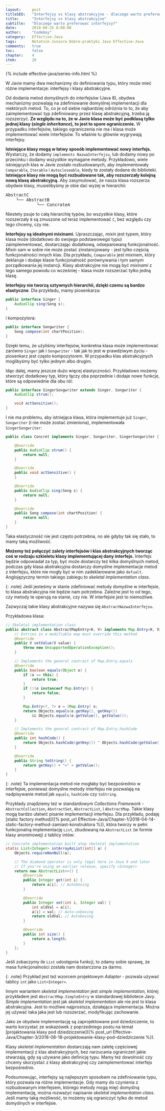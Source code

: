 ```yaml
---
layout:     post
titleSEO:	"Interfejsy vs klasy abstrakcyjne - dlaczego warto preferować interfejsy?"
title:      "Interfejsy vs klasy abstrakcyjne"
subtitle:   "Dlaczego warto preferować interfejsy?"
date:       2018-08-25 8:00:00
author:     "Codeboy"
category:   Effective-Java
tags:	    Notatnik-Juniora Dobre-praktyki Java Effective-Java
comments:   true
toc:        false
chapter:    4
item:       20
---
```


{% include effective-java/series-info.html %}

W Javie mamy dwa mechanizmy do definiowania typu, który może mieć różne implementacje: interfejsy i klasy abstrakcyjne.

Od dodania metod domyślnych do interfejsów (Java 8), obydwa mechanizmy pozwalają na zdefiniowanie domyślnej implementacji dla niektórych metod. To, co je od siebie najbardziej odróżnia to to, że aby zaimplementować typ zdefiniowany przez klasę abstrakcyjną, trzeba ją rozszerzyć. **Ze względu na to, że w Javie klasa może być podklasą tylko jednej klasy (*single inheritance*), to jest to spore ograniczenie.** W przypadku interfejsów, takiego ograniczenia nie ma i klasa może implementować wiele interfejsów. To właśnie tu głównie wygrywają interfejsy.

**Istniejące klasy mogą w łatwy sposób implementować nowy interfejs.** Wystarczy, że dodamy `implements NazwaInterfejsu`, lub dodamy nowy po przecinku i dodamy wszystkie wymagane metody. Przykładowo, wiele istniejących klas w Javie zostało rozbudowanych, aby implementowały `Comparable`, `Iterable` i `Autocloseable`, kiedy te zostały dodane do biblioteki. **Istniejące klasy nie mogą być rozbudowane tak, aby rozszerzały kolejną nową klasę abstrakcyjną.** Aby zasymulować, że nasza klasa rozszerza obydwie klasy, musielibyśmy je obie dać wyżej w hierarchii:

<pre style="display: inline; border: none">
AbstractC
    └── AbstractB
            └── ConcrateA
</pre>

Niestety psuje to całą hierarchię typów, bo wszystkie klasy, które rozszerzały `B` są zmuszone od teraz implementować `C`, bez względu czy tego chcemy, czy nie.

**Interfejsy są idealnymi mixinami.** Upraszczając, *mixin* jest typem, który klasa może (dodatkowo do swojego podstawowego typu) zaimplementować, dostarczając dodatkową, odseparowaną funkcjonalność. *Mixin* sam w sobie nie może zostać zinstancjowany - jest tylko częścią funkcjonalności innych klas. Dla przykładu, `Comparable` jest mixinem, który deklaruje i dodaje klasie funkcjonalność porównywania i tym samym porządkowania jej instancji.  Klasy abstrakcyjne nie mogą być *mixinami* z tego samego powodu co wcześniej - klasa może rozszerzać tylko jedną klasę.

**Interfejsy nie tworzą sztywnych hierarchii, dzięki czemu są bardzo elastyczne**.  Dla przykładu, mamy piosenkarza:

```java
public interface Singer {
    AudioClip sing(Song s);
}
```

i kompozytora:

```java
public interface Songwriter {
    Song compose(int chartPosition);
}
```

Dzięki temu, że użyliśmy interfejsów, konkretna klasa może implementować zarówno `Singer` jak i `Songwriter` - tak jak to jest w prawdziwym życiu - piosenkarz jest często kompozytorem. W przypadku klas abstrakcyjnych moglibyśmy być tylko jednym albo drugim.

Idąc dalej, mamy jeszcze dużo więcej elastyczności. Przykładowo możemy stworzyć dodatkowy typ, który łączy oba poprzednie i dodaje nowe funkcje, które są odpowiednie dla obu ról:

```java
public interface SingerSongwriter extends Singer, Songwriter {
    AudioClip strum();

    void actSensitive();
}
```

I nie ma problemu, aby istniejąca klasa, która implementuje już `Singer`, `Songwriter` (i nie może zostać zmieniona), implementowała `SingerSongwriter`:

```java
public class Concret implements Singer, Songwriter, SingerSongwriter {

    @Override
    public AudioClip strum() {
        return null;
    }

    @Override
    public void actSensitive() {
    }

    @Override
    public AudioClip sing(Song s) {
        return null;
    }

    @Override
    public Song compose(int chartPosition) {
        return null;
    }
}
```
Taka elastyczność nie jest często potrzebna, no ale gdyby tak się stało, to mamy taką możliwość.

**Możemy też połączyć zalety interfejsów i klas abstrakcyjnych tworząc coś w rodzaju szkieletu klasy implementującej dany interfejs.** Interfejs będzie odpowiadał za typ, być może dostarczy też kilka domyślnych metod, podczas gdy klasa abstrakcyjna dostarczy domyślne implementacje metod z interfejsu, które nie mogły być w nim zadeklarowane jako `defualt`. Anglojęzyczny termin takiego zabiegu to *skeletal implementation class*.

{: .note}
Jeśli jesteśmy w stanie zdefiniować metody domyślne w interfejsie, to klasa abstrakcyjna nie będzie nam potrzebna. Zależne jest to od tego, czy metody te operują na stanie, czy nie. W interfejsie jest to niemożliwe.

Zazwyczaj takie klasy abstrakcyjne nazywa się `AbstractNazwaInterfejsu`.

Przykładowa klasa:

```java
// Skeletal implementation class
public abstract class AbstractMapEntry<K, V> implements Map.Entry<K, V> {
    // Entries in a modifiable map must override this method
    @Override
    public V setValue(V value) {
        throw new UnsupportedOperationException();
    }

    // Implements the general contract of Map.Entry.equals
    @Override
    public boolean equals(Object o) {
        if (o == this) {
            return true;
        }
        if (!(o instanceof Map.Entry)) {
            return false;
        }

        Map.Entry<?, ?> e = (Map.Entry) o;
        return Objects.equals(e.getKey(), getKey())
            && Objects.equals(e.getValue(), getValue());
    }

    // Implements the general contract of Map.Entry.hashCode
    @Override
    public int hashCode() {
        return Objects.hashCode(getKey()) ^ Objects.hashCode(getValue());
    }

    @Override
    public String toString() {
        return getKey() + "=" + getValue();
    }
}
```

{: .note}
Ta implementacja metod nie mogłaby być bezpośrednio w interfejsie, ponieważ domyślne metody interfejsu nie pozwalają na nadpisywanie metod jak `equals`, `hashCode` czy `toString`.

 Przykłady znajdziemy też w standardowym *Collections Framework* - `AbstractCollection`, `AbstractSet`, `AbstractList`, i `AbstractMap`. Takie klasy mogą bardzo ułatwić pisanie implementacji interfejsu. Dla przykładu, podaję [static factory method]({% post_url Effective-Java/Chapter-1/2018-04-14-static-factory-method-zamiast-konstruktora %}), która tworzy w pełni funkcjonalną implementację `List`, zbudowaną na `AbstractList` (w formie klasy anonimowej) z tablicy intów:

```java
// Concrete implementation built atop skeletal implementation
static List<Integer> intArrayAsList(int[] a) {
    Objects.requireNonNull(a);

    // The diamond operator is only legal here in Java 9 and later
    // If you're using an earlier release, specify <Integer>
    return new AbstractList<>() {
        @Override
        public Integer get(int i) {
            return a[i]; // Autoboxing
        }

        @Override
        public Integer set(int i, Integer val) {
            int oldVal = a[i];
            a[i] = val; // Auto-unboxing
            return oldVal; // Autoboxing
        }

        @Override
        public int size() {
            return a.length;
        }
    };
}
```
Jeśli zobaczymy ile `List` udostępnia funkcji, to zdamy sobie sprawę, że masa funkcjonalności została nam dostarczona za darmo.

{: .note}
Przykład jest też wzorcem projektowym  *Adapter* - pozwala używać tablicy `int` jako `List<Integer>`.

Innym wariantem *skeletal implementation* jest  *simple implementation,* której przykładem jest  `AbstractMap.SimpleEntry` w standardowej bibliotece Javy. *Simple implementation* jest jak *skeletal implementation* ale nie jest to klasa abstrakcyjna. Jest to możliwe najprostsza, działająca implementacja. Można jej używać taka jaka jest lub rozszerzać, modyfikując zachowanie.

Jako ze obydwie implementację są zaprojektowane pod dziedziczenie, to warto korzystać ze wskazówek z poprzedniego postu na temat [projaktowania klasy pod dziedziczenie]({% post_url Effective-Java/Chapter-3/2018-08-18-projektowanie-klasy-pod-dziedziczenie %}).

Klasy *skeletal implementation* dostarczają nam zaletę częściowej implementacji z klas abstrakcyjnych, bez narzucania ograniczeń jakie stwarzają, gdy są używane jako definicję typu. Mamy też dowolność czy chcemy skorzystać z klasy abstrakcyjnej czy zaimplementować interfejs bezpośrednio.

Podsumowując, interfejsy są najlepszym sposobem na zdefiniowanie typu, który pozwala na różne implementacje. Gdy mamy do czynienia z rozbudowanym interfejsem, którego metody mogą mięć domyślną implementację, można rozważyć napisanie *skeletal implementation class*. Jeśli mamy taką możliwość, to możemy się ograniczyć tylko do metod domyślnych w interfejsie.